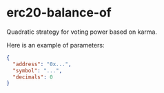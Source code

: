 # erc20-balance-of

Quadratic strategy for voting power based on karma.

Here is an example of parameters:

```json
{
  "address": "0x...",
  "symbol": "...",
  "decimals": 0
}
```
